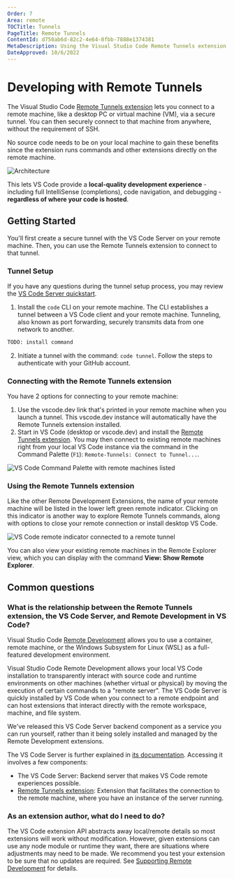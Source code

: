 ```yaml
---
Order: 7
Area: remote
TOCTitle: Tunnels
PageTitle: Remote Tunnels
ContentId: d750ab6d-82c2-4e64-8fbb-7888e1374381
MetaDescription: Using the Visual Studio Code Remote Tunnels extension
DateApproved: 10/6/2022
---
```

# Developing with Remote Tunnels

The Visual Studio Code [Remote Tunnels extension](https://marketplace.visualstudio.com/items?itemName=ms-vscode.remote-server) lets you connect to a remote machine, like a desktop PC or virtual machine (VM), via a secure tunnel. You can then securely connect to that machine from anywhere, without the requirement of SSH.

No source code needs to be on your local machine to gain these benefits since the extension runs commands and other extensions directly on the remote machine.

![Architecture](images/vscode-server/server-arch-latest.png)

This lets VS Code provide a **local-quality development experience** - including full IntelliSense (completions), code navigation, and debugging - **regardless of where your code is hosted**.

## Getting Started

You'll first create a secure tunnel with the VS Code Server on your remote machine. Then, you can use the Remote Tunnels extension to connect to that tunnel.

### Tunnel Setup

If you have any questions during the tunnel setup process, you may review the [VS Code Server quickstart](./vscode-server.md#quick-start).

1. Install the `code` CLI on your remote machine. The CLI establishes a tunnel between a VS Code client and your remote machine. Tunneling, also known as port forwarding, securely transmits data from one network to another.

```bash
TODO: install command
```

2. Initiate a tunnel with the command: `code tunnel`. Follow the steps to authenticate with your GitHub account.

### Connecting with the Remote Tunnels extension

You have 2 options for connecting to your remote machine:

1. Use the vscode.dev link that's printed in your remote machine when you launch a tunnel. This vscode.dev instance will automatically have the Remote Tunnels extension installed.
2. Start in VS Code (desktop or vscode.dev) and install the [Remote Tunnels extension](https://marketplace.visualstudio.com/items?itemName=ms-vscode.remote-server). You may then connect to existing remote machines right from your local VS Code instance via the command in the Command Palette (`F1`): `Remote-Tunnels: Connect to Tunnel...`.

![VS Code Command Palette with remote machines listed](images/vscode-server/remote-servers.png)

### Using the Remote Tunnels extension

Like the other Remote Development Extensions, the name of your remote machine will be listed in the lower left green remote indicator. Clicking on this indicator is another way to explore Remote Tunnels commands, along with options to close your remote connection or install desktop VS Code.

![VS Code remote indicator connected to a remote tunnel](images/vscode-server/remote-indicator-server.png)

You can also view your existing remote machines in the Remote Explorer view, which you can display with the command **View: Show Remote Explorer**.

## Common questions

### What is the relationship between the Remote Tunnels extension, the VS Code Server, and Remote Development in VS Code?

Visual Studio Code [Remote Development](./remote-overview.md) allows you to use a container, remote machine, or the Windows Subsystem for Linux (WSL) as a full-featured development environment.

Visual Studio Code Remote Development allows your local VS Code installation to transparently interact with source code and runtime environments on other machines (whether virtual or physical) by moving the execution of certain commands to a "remote server". The VS Code Server is quickly installed by VS Code when you connect to a remote endpoint and can host extensions that interact directly with the remote workspace, machine, and file system.

We've released this VS Code Server backend component as a service you can run yourself, rather than it being solely installed and managed by the Remote Development extensions.

The VS Code Server is further explained in [its documentation](./vscode-server.md). Accessing it involves a few components:

* The VS Code Server: Backend server that makes VS Code remote experiences possible.
* [Remote Tunnels extension](./tunnels.md): Extension that facilitates the connection to the remote machine, where you have an instance of the server running.

### As an extension author, what do I need to do?

The VS Code extension API abstracts away local/remote details so most extensions will work without modification. However, given extensions can use any node module or runtime they want, there are situations where adjustments may need to be made. We recommend you test your extension to be sure that no updates are required. See [Supporting Remote Development](../../api/advanced-topics/remote-extensions.md) for details.